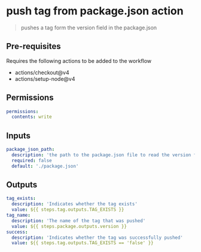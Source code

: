 # push tag from package.json action
> pushes a tag form the version field in the package.json

## Pre-requisites
Requires the following actions to be added to the workflow
- actions/checkout@v4
- actions/setup-node@v4

## Permissions
```yml
permissions:
  contents: write
```

## Inputs
```yml
package_json_path:
  description: 'the path to the package.json file to read the version from'
  required: false
  default: './package.json'
```

## Outputs
```yml
tag_exists:
  description: 'Indicates whether the tag exists'
  value: ${{ steps.tag.outputs.TAG_EXISTS }}
tag_name:
  description: 'The name of the tag that was pushed'
  value: ${{ steps.package.outputs.version }}
success:
  description: 'Indicates whether the tag was successfully pushed'
  value: ${{ steps.tag.outputs.TAG_EXISTS == 'false' }}
```